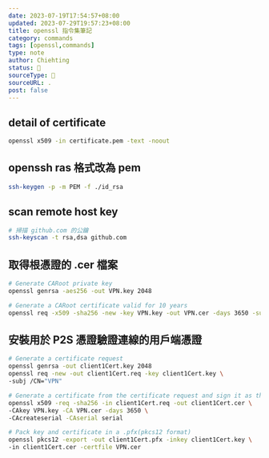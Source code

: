 ```yaml
---
date: 2023-07-19T17:54:57+08:00
updated: 2023-07-29T19:57:23+08:00
title: openssl 指令集筆記
category: commands
tags: [openssl,commands]
type: note
author: Chiehting
status: 🌱
sourceType: 📜️
sourceURL: .
post: false
---
```


## detail of certificate

```bash
openssl x509 -in certificate.pem -text -noout
```

## openssh ras 格式改為 pem

```bash
ssh-keygen -p -m PEM -f ./id_rsa
```

## scan remote host key

```bash
# 掃描 github.com 的公鑰
ssh-keyscan -t rsa,dsa github.com
```

## 取得根憑證的 .cer 檔案

```bash
# Generate CARoot private key 
openssl genrsa -aes256 -out VPN.key 2048

# Generate a CARoot certificate valid for 10 years
openssl req -x509 -sha256 -new -key VPN.key -out VPN.cer -days 3650 -subj /CN=VPN
```

## 安裝用於 P2S 憑證驗證連線的用戶端憑證

```bash
# Generate a certificate request
openssl genrsa -out client1Cert.key 2048
openssl req -new -out client1Cert.req -key client1Cert.key \
-subj /CN="VPN"

# Generate a certificate from the certificate request and sign it as the CA that you are.
openssl x509 -req -sha256 -in client1Cert.req -out client1Cert.cer \
-CAkey VPN.key -CA VPN.cer -days 3650 \
-CAcreateserial -CAserial serial

# Pack key and certificate in a .pfx(pkcs12 format)
openssl pkcs12 -export -out client1Cert.pfx -inkey client1Cert.key \
-in client1Cert.cer -certfile VPN.cer
```
